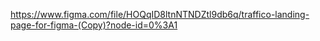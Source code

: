 https://www.figma.com/file/HOQqID8ltnNTNDZtl9db6q/traffico-landing-page-for-figma-(Copy)?node-id=0%3A1
